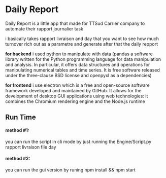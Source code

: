 # Daily Report

Daily Report is a little app that made for TTSud Carrier company to automate their rapport journalier task

i basically takes rapport livraison and day that you want to see how much turnover rich out as a parametre and generate after that the daily repport

**for backend**  i used python to manipulate with data (pandas  a software library written for the Python programming language for data manipulation and analysis. In particular, it offers data structures and operations for manipulating numerical tables and time series. It is free software released under the three-clause BSD license and  openpyxl as a dependencies)

**for frontend** i use electron which is  a free and open-source software framework developed and maintained by GitHub. It allows for the development of desktop GUI applications using web technologies: it combines the Chromium rendering engine and the Node.js runtime


## Run Time
#### method #1:
  you can run the script in cli mode by just running the Engine/Script.py rapport livraison file day 

#### method #2:
  you can run the gui version by runing npm install && npm start
  
  
  
  
